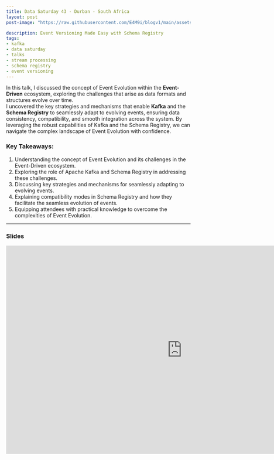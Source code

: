 ```yaml
---
title: Data Saturday 43 - Durban - South Africa
layout: post
post-image: "https://raw.githubusercontent.com/E4M9i/blogv1/main/assets/images/ds4301.png"

description: Event Versioning Made Easy with Schema Registry
tags:
- kafka
- data saturday
- talks
- stream processing
- schema registry
- event versioning
---
```


In this talk, I discussed the concept of Event Evolution within the **Event-Driven** ecosystem, exploring the challenges that arise as data formats and structures evolve over time.<br> 
I uncovered the key strategies and mechanisms that enable **Kafka** and the **Schema Registry** to seamlessly adapt to evolving events, ensuring data consistency, compatibility, and smooth integration across the system.
By leveraging the robust capabilities of Kafka and the Schema Registry, we can navigate the complex landscape of Event Evolution with confidence.

### Key Takeaways:
1. Understanding the concept of Event Evolution and its challenges in the Event-Driven ecosystem.
2. Exploring the role of Apache Kafka and Schema Registry in addressing these challenges.
3. Discussing key strategies and mechanisms for seamlessly adapting to evolving events.
4. Explaining compatibility modes in Schema Registry and how they facilitate the seamless evolution of events.
5. Equipping attendees with practical knowledge to overcome the complexities of Event Evolution.

---

### Slides
<iframe src="https://docs.google.com/presentation/d/e/2PACX-1vThuXHgtDdYnYz7rDrMA5KZa0sBzR02zXuVyMOccL1nyVaaeOO1OF_XTZa9SqJ_BG3S9Q_tKQuPNX5_/embed?start=true&loop=true&delayms=5000" frameborder="0" width="960" height="569" allowfullscreen="true" mozallowfullscreen="true" webkitallowfullscreen="true"></iframe>

